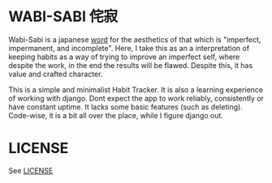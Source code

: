 # WABI-SABI 侘寂

Wabi-Sabi is a japanese [word](https://en.wikipedia.org/wiki/Wabi-sabi) for the
aesthetics of that which is "imperfect, impermanent, and
incomplete". Here, I take this as an a interpretation of keeping habits as a
way of trying to improve an imperfect self, where despite the work, in the end
the results will be flawed. Despite this, it has value and crafted character.

This is a simple and minimalist Habit Tracker. It is also a learning experience
of working with django. Dont expect the app to work reliably, consistently or
have constant uptime. It lacks some basic features (such as deleting).
Code-wise, it is a bit all over the place, while I figure django out.

# LICENSE

See [LICENSE](LICENSE)
